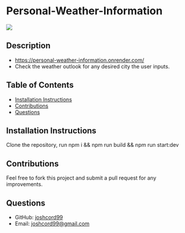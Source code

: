 # Personal-Weather-Information
![](https://github.com/joshcord99/Personal-Weather-Information/blob/main/client/public/Screenshot%202024-11-06%20at%206.07.42%E2%80%AFPM.png)
## Description
- https://personal-weather-information.onrender.com/
- Check the weather outlook for any desired city the user inputs.

## Table of Contents
- [Installation Instructions](#installation-instructions)
- [Contributions](#contributions)
- [Questions](#questions)

## Installation Instructions
Clone the repository, run npm i && npm run build && npm run start:dev

## Contributions
Feel free to fork this project and submit a pull request for any improvements.

## Questions
- GitHub: [joshcord99](https://github.com/joshcord99)
- Email: joshcord99@gmail.com
  
